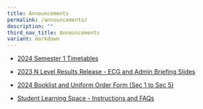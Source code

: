 ```yaml
---
title: Announcements
permalink: /announcements/
description: ""
third_nav_title: Announcements
variant: markdown
---
```

*  [2024 Semester 1 Timetables](/announcements/sem1timetables2024/)

*   [2023 N Level Results Release - ECG and Admin Briefing Slides](/files/Briefing_slides_for_2023_N_level_Results_Release__ECG_Applications_.pdf)

*   [2024 Booklist and Uniform Order Form (Sec 1 to Sec 5)](/announcements/2023-booklist-and-uniform-order-form-sec-1-to-sec-5)
           
*   [Student Learning Space - Instructions and FAQs](/files/Student%20SLS%20account%20activation%20(Instructions%20and%20FAQs).pdf)